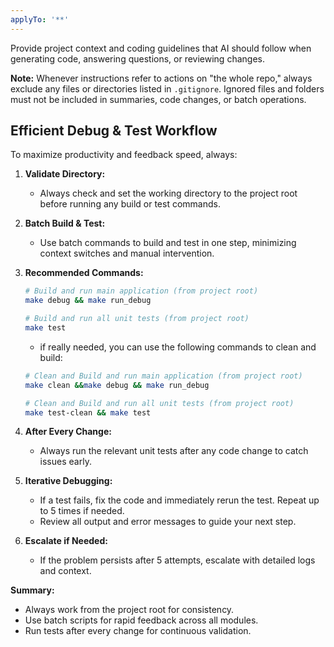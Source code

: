 ```yaml
---
applyTo: '**'
---
```


Provide project context and coding guidelines that AI should follow when generating code, answering questions, or reviewing changes.

**Note:** Whenever instructions refer to actions on "the whole repo," always exclude any files or directories listed in `.gitignore`. Ignored files and folders must not be included in summaries, code changes, or batch operations.

## Efficient Debug & Test Workflow

To maximize productivity and feedback speed, always:

1. **Validate Directory:**
   - Always check and set the working directory to the project root before running any build or test commands.

2. **Batch Build & Test:**
   - Use batch commands to build and test in one step, minimizing context switches and manual intervention.

3. **Recommended Commands:**

   ```bash
   # Build and run main application (from project root)
   make debug && make run_debug

   # Build and run all unit tests (from project root)
   make test
   ```

   - if really needed, you can use the following commands to clean and build:
   ```bash
   # Clean and Build and run main application (from project root)
   make clean &&make debug && make run_debug

   # Clean and Build and run all unit tests (from project root)
   make test-clean && make test
   ```


4. **After Every Change:**
   - Always run the relevant unit tests after any code change to catch issues early.

5. **Iterative Debugging:**
   - If a test fails, fix the code and immediately rerun the test. Repeat up to 5 times if needed.
   - Review all output and error messages to guide your next step.

6. **Escalate if Needed:**
   - If the problem persists after 5 attempts, escalate with detailed logs and context.

**Summary:**
- Always work from the project root for consistency.
- Use batch scripts for rapid feedback across all modules.
- Run tests after every change for continuous validation.
